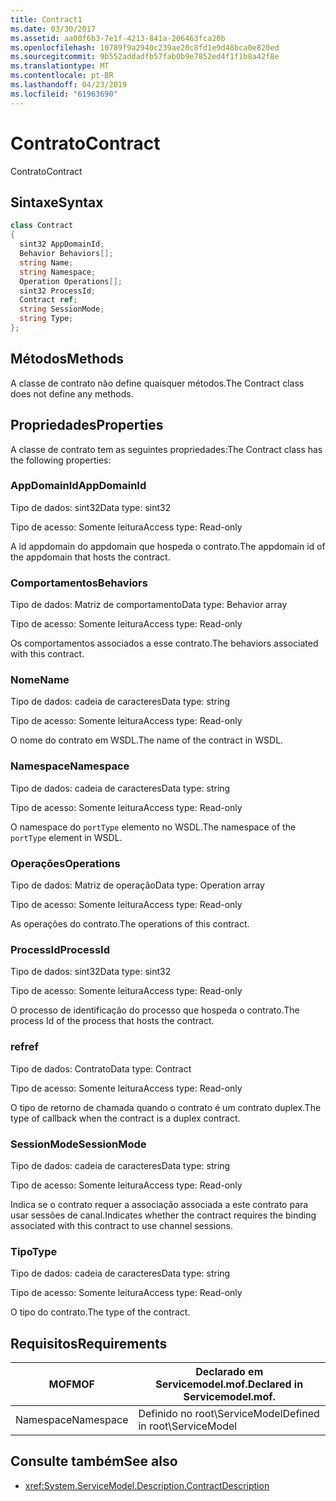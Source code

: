 ```yaml
---
title: Contract1
ms.date: 03/30/2017
ms.assetid: aa00f6b3-7e1f-4213-841a-206463fca20b
ms.openlocfilehash: 10789f9a2940c239ae20c8fd1e9d48bca0e820ed
ms.sourcegitcommit: 9b552addadfb57fab0b9e7852ed4f1f1b8a42f8e
ms.translationtype: MT
ms.contentlocale: pt-BR
ms.lasthandoff: 04/23/2019
ms.locfileid: "61963690"
---
```

# <a name="contract"></a><span data-ttu-id="00418-102">Contrato</span><span class="sxs-lookup"><span data-stu-id="00418-102">Contract</span></span>
<span data-ttu-id="00418-103">Contrato</span><span class="sxs-lookup"><span data-stu-id="00418-103">Contract</span></span>  
  
## <a name="syntax"></a><span data-ttu-id="00418-104">Sintaxe</span><span class="sxs-lookup"><span data-stu-id="00418-104">Syntax</span></span>  
  
```csharp
class Contract  
{  
  sint32 AppDomainId;  
  Behavior Behaviors[];  
  string Name;  
  string Namespace;  
  Operation Operations[];  
  sint32 ProcessId;  
  Contract ref;  
  string SessionMode;  
  string Type;  
};  
```  
  
## <a name="methods"></a><span data-ttu-id="00418-105">Métodos</span><span class="sxs-lookup"><span data-stu-id="00418-105">Methods</span></span>  
 <span data-ttu-id="00418-106">A classe de contrato não define quaisquer métodos.</span><span class="sxs-lookup"><span data-stu-id="00418-106">The Contract class does not define any methods.</span></span>  
  
## <a name="properties"></a><span data-ttu-id="00418-107">Propriedades</span><span class="sxs-lookup"><span data-stu-id="00418-107">Properties</span></span>  
 <span data-ttu-id="00418-108">A classe de contrato tem as seguintes propriedades:</span><span class="sxs-lookup"><span data-stu-id="00418-108">The Contract class has the following properties:</span></span>  
  
### <a name="appdomainid"></a><span data-ttu-id="00418-109">AppDomainId</span><span class="sxs-lookup"><span data-stu-id="00418-109">AppDomainId</span></span>  
 <span data-ttu-id="00418-110">Tipo de dados: sint32</span><span class="sxs-lookup"><span data-stu-id="00418-110">Data type: sint32</span></span>  
  
 <span data-ttu-id="00418-111">Tipo de acesso: Somente leitura</span><span class="sxs-lookup"><span data-stu-id="00418-111">Access type: Read-only</span></span>  
  
 <span data-ttu-id="00418-112">A id appdomain do appdomain que hospeda o contrato.</span><span class="sxs-lookup"><span data-stu-id="00418-112">The appdomain id of the appdomain that hosts the contract.</span></span>  
  
### <a name="behaviors"></a><span data-ttu-id="00418-113">Comportamentos</span><span class="sxs-lookup"><span data-stu-id="00418-113">Behaviors</span></span>  
 <span data-ttu-id="00418-114">Tipo de dados: Matriz de comportamento</span><span class="sxs-lookup"><span data-stu-id="00418-114">Data type: Behavior array</span></span>  
  
 <span data-ttu-id="00418-115">Tipo de acesso: Somente leitura</span><span class="sxs-lookup"><span data-stu-id="00418-115">Access type: Read-only</span></span>  
  
 <span data-ttu-id="00418-116">Os comportamentos associados a esse contrato.</span><span class="sxs-lookup"><span data-stu-id="00418-116">The behaviors associated with this contract.</span></span>  
  
### <a name="name"></a><span data-ttu-id="00418-117">Nome</span><span class="sxs-lookup"><span data-stu-id="00418-117">Name</span></span>  
 <span data-ttu-id="00418-118">Tipo de dados: cadeia de caracteres</span><span class="sxs-lookup"><span data-stu-id="00418-118">Data type: string</span></span>  
  
 <span data-ttu-id="00418-119">Tipo de acesso: Somente leitura</span><span class="sxs-lookup"><span data-stu-id="00418-119">Access type: Read-only</span></span>  
  
 <span data-ttu-id="00418-120">O nome do contrato em WSDL.</span><span class="sxs-lookup"><span data-stu-id="00418-120">The name of the contract in WSDL.</span></span>  
  
### <a name="namespace"></a><span data-ttu-id="00418-121">Namespace</span><span class="sxs-lookup"><span data-stu-id="00418-121">Namespace</span></span>  
 <span data-ttu-id="00418-122">Tipo de dados: cadeia de caracteres</span><span class="sxs-lookup"><span data-stu-id="00418-122">Data type: string</span></span>  
  
 <span data-ttu-id="00418-123">Tipo de acesso: Somente leitura</span><span class="sxs-lookup"><span data-stu-id="00418-123">Access type: Read-only</span></span>  
  
 <span data-ttu-id="00418-124">O namespace do `portType` elemento no WSDL.</span><span class="sxs-lookup"><span data-stu-id="00418-124">The namespace of the `portType` element in WSDL.</span></span>  
  
### <a name="operations"></a><span data-ttu-id="00418-125">Operações</span><span class="sxs-lookup"><span data-stu-id="00418-125">Operations</span></span>  
 <span data-ttu-id="00418-126">Tipo de dados: Matriz de operação</span><span class="sxs-lookup"><span data-stu-id="00418-126">Data type: Operation array</span></span>  
  
 <span data-ttu-id="00418-127">Tipo de acesso: Somente leitura</span><span class="sxs-lookup"><span data-stu-id="00418-127">Access type: Read-only</span></span>  
  
 <span data-ttu-id="00418-128">As operações do contrato.</span><span class="sxs-lookup"><span data-stu-id="00418-128">The operations of this contract.</span></span>  
  
### <a name="processid"></a><span data-ttu-id="00418-129">ProcessId</span><span class="sxs-lookup"><span data-stu-id="00418-129">ProcessId</span></span>  
 <span data-ttu-id="00418-130">Tipo de dados: sint32</span><span class="sxs-lookup"><span data-stu-id="00418-130">Data type: sint32</span></span>  
  
 <span data-ttu-id="00418-131">Tipo de acesso: Somente leitura</span><span class="sxs-lookup"><span data-stu-id="00418-131">Access type: Read-only</span></span>  
  
 <span data-ttu-id="00418-132">O processo de identificação do processo que hospeda o contrato.</span><span class="sxs-lookup"><span data-stu-id="00418-132">The process Id of the process that hosts the contract.</span></span>  
  
### <a name="ref"></a><span data-ttu-id="00418-133">ref</span><span class="sxs-lookup"><span data-stu-id="00418-133">ref</span></span>  
 <span data-ttu-id="00418-134">Tipo de dados: Contrato</span><span class="sxs-lookup"><span data-stu-id="00418-134">Data type: Contract</span></span>  
  
 <span data-ttu-id="00418-135">Tipo de acesso: Somente leitura</span><span class="sxs-lookup"><span data-stu-id="00418-135">Access type: Read-only</span></span>  
  
 <span data-ttu-id="00418-136">O tipo de retorno de chamada quando o contrato é um contrato duplex.</span><span class="sxs-lookup"><span data-stu-id="00418-136">The type of callback when the contract is a duplex contract.</span></span>  
  
### <a name="sessionmode"></a><span data-ttu-id="00418-137">SessionMode</span><span class="sxs-lookup"><span data-stu-id="00418-137">SessionMode</span></span>  
 <span data-ttu-id="00418-138">Tipo de dados: cadeia de caracteres</span><span class="sxs-lookup"><span data-stu-id="00418-138">Data type: string</span></span>  
  
 <span data-ttu-id="00418-139">Tipo de acesso: Somente leitura</span><span class="sxs-lookup"><span data-stu-id="00418-139">Access type: Read-only</span></span>  
  
 <span data-ttu-id="00418-140">Indica se o contrato requer a associação associada a este contrato para usar sessões de canal.</span><span class="sxs-lookup"><span data-stu-id="00418-140">Indicates whether the contract requires the binding associated with this contract to use channel sessions.</span></span>  
  
### <a name="type"></a><span data-ttu-id="00418-141">Tipo</span><span class="sxs-lookup"><span data-stu-id="00418-141">Type</span></span>  
 <span data-ttu-id="00418-142">Tipo de dados: cadeia de caracteres</span><span class="sxs-lookup"><span data-stu-id="00418-142">Data type: string</span></span>  
  
 <span data-ttu-id="00418-143">Tipo de acesso: Somente leitura</span><span class="sxs-lookup"><span data-stu-id="00418-143">Access type: Read-only</span></span>  
  
 <span data-ttu-id="00418-144">O tipo do contrato.</span><span class="sxs-lookup"><span data-stu-id="00418-144">The type of the contract.</span></span>  
  
## <a name="requirements"></a><span data-ttu-id="00418-145">Requisitos</span><span class="sxs-lookup"><span data-stu-id="00418-145">Requirements</span></span>  
  
|<span data-ttu-id="00418-146">MOF</span><span class="sxs-lookup"><span data-stu-id="00418-146">MOF</span></span>|<span data-ttu-id="00418-147">Declarado em Servicemodel.mof.</span><span class="sxs-lookup"><span data-stu-id="00418-147">Declared in Servicemodel.mof.</span></span>|  
|---------|-----------------------------------|  
|<span data-ttu-id="00418-148">Namespace</span><span class="sxs-lookup"><span data-stu-id="00418-148">Namespace</span></span>|<span data-ttu-id="00418-149">Definido no root\ServiceModel</span><span class="sxs-lookup"><span data-stu-id="00418-149">Defined in root\ServiceModel</span></span>|  
  
## <a name="see-also"></a><span data-ttu-id="00418-150">Consulte também</span><span class="sxs-lookup"><span data-stu-id="00418-150">See also</span></span>

- <xref:System.ServiceModel.Description.ContractDescription>
